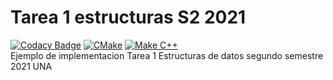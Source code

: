 # Tarea 1 estructuras S2 2021

[![Codacy Badge](https://api.codacy.com/project/badge/Grade/6b3629015f2e40989eacb85d688bc33f)](https://app.codacy.com/gh/ninjaoflight/tarea1-estructuras-2021?utm_source=github.com&utm_medium=referral&utm_content=ninjaoflight/tarea1-estructuras-2021&utm_campaign=Badge_Grade_Settings)
[![CMake](https://github.com/ninjaoflight/tarea1-estructuras-2021/actions/workflows/cmake.yml/badge.svg)](https://github.com/ninjaoflight/tarea1-estructuras-2021/actions/workflows/cmake.yml)
[![Make C++](https://github.com/ninjaoflight/tarea1-estructuras-2021/actions/workflows/make%20cpp.yml/badge.svg)](https://github.com/ninjaoflight/tarea1-estructuras-2021/actions/workflows/make%20cpp.yml)  
Ejemplo de implementacion Tarea 1 Estructuras de datos segundo semestre 2021 UNA
